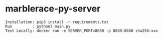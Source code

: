 # marblerace-py-server

    Installation: pip3 install -r requirements.txt
    Run         : python3 main.py
    Test Locally: docker run -e SERVER_PORT=8080 -p 8080:8080 sha256:xxx
